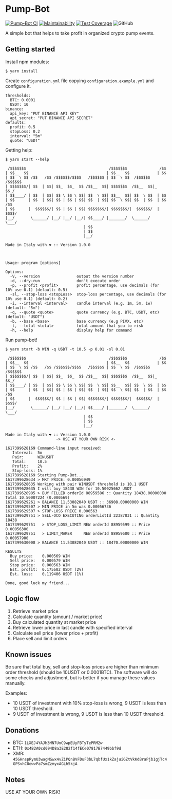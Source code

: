 # Pump-Bot

[![Pump-Bot CI](https://github.com/avalla/pump-bot/workflows/PumpBot%20CI/badge.svg)](https://github.com/avalla/pump-bot/actions/)
[![Maintainability](https://api.codeclimate.com/v1/badges/8fe96d4d4f9e51723d53/maintainability)](https://codeclimate.com/github/avalla/pump-bot/maintainability)
[![Test Coverage](https://api.codeclimate.com/v1/badges/8fe96d4d4f9e51723d53/test_coverage)](https://codeclimate.com/github/avalla/pump-bot/test_coverage)
![GitHub](https://img.shields.io/github/license/avalla/pump-bot)

A simple bot that helps to take profit in organized crypto pump events.

## Getting started

Install npm modules:

```shell
$ yarn install
```

Create `configuration.yml` file copying `configuration.example.yml` and configure it.

```
thresholds:
  BTC: 0.0001
  USDT: 10
binance:
  api_key: "PUT BINANCE API KEY"
  api_secret: "PUT BINANCE API SECRET"
defaults:
  profit: 0.5
  stopLoss: 0.2
  interval: "5m"
  quote: "USDT"
```

Getting help:

```shell
$ yarn start --help

 /$$$$$$$                                    /$$$$$$$              /$$
| $$__  $$                                  | $$__  $$            | $$
| $$  \ $$ /$$   /$$ /$$$$$$/$$$$   /$$$$$$ | $$  \ $$  /$$$$$$  /$$$$$$
| $$$$$$$/| $$  | $$| $$_  $$_  $$ /$$__  $$| $$$$$$$  /$$__  $$|_  $$_/
| $$____/ | $$  | $$| $$ \ $$ \ $$| $$  \ $$| $$__  $$| $$  \ $$  | $$
| $$      | $$  | $$| $$ | $$ | $$| $$  | $$| $$  \ $$| $$  | $$  | $$ /$$
| $$      |  $$$$$$/| $$ | $$ | $$| $$$$$$$/| $$$$$$$/|  $$$$$$/  |  $$$$/
|__/       \______/ |__/ |__/ |__/| $$____/ |_______/  \______/    \___/
                                  | $$
                                  | $$
                                  |__/

Made in Italy with ❤ :: Version 1.0.0



Usage: program [options]

Options:
  -V, --version                output the version number
  -d, --dry-run                don't execute order
  -p, --profit <profit>        profit percentage, use decimals (for 10% use 0.1) (default: 0.5)
  -sl, --stop-loss <stopLoss>  stop-loss percentage, use decimals (for 10% use 0.1) (default: 0.2)
  -i, --interval <interval>    candle interval (e.g. 1m, 5m, 1w) (default: "5m")
  -q, --quote <quote>          quote currency (e.g. BTC, USDT, etc) (default: "USDT")
  -b, --base <base>            base currency (e.g PIVX, etc)
  -t, --total <total>          total amount that you to risk
  -h, --help                   display help for command

```

Run pump-bot!

```
$ yarn start -b WIN -q USDT -t 10.5 -p 0.01 -sl 0.01

 /$$$$$$$                                    /$$$$$$$              /$$
| $$__  $$                                  | $$__  $$            | $$
| $$  \ $$ /$$   /$$ /$$$$$$/$$$$   /$$$$$$ | $$  \ $$  /$$$$$$  /$$$$$$
| $$$$$$$/| $$  | $$| $$_  $$_  $$ /$$__  $$| $$$$$$$  /$$__  $$|_  $$_/
| $$____/ | $$  | $$| $$ \ $$ \ $$| $$  \ $$| $$__  $$| $$  \ $$  | $$
| $$      | $$  | $$| $$ | $$ | $$| $$  | $$| $$  \ $$| $$  | $$  | $$ /$$
| $$      |  $$$$$$/| $$ | $$ | $$| $$$$$$$/| $$$$$$$/|  $$$$$$/  |  $$$$/
|__/       \______/ |__/ |__/ |__/| $$____/ |_______/  \______/    \___/
                                  | $$
                                  | $$
                                  |__/

Made in Italy with ❤ :: Version 1.0.0
                      -> USE AT YOUR OWN RISK <-

1617399628169 Command-line input received:
   Interval:  5m
   Pair:      WINUSDT
   Total:     10.5
   Profit:    2%
   Stop-loss: 1%
1617399628169 Starting Pump-Bot...
1617399628634 > MKT PRICE: 0.00056949
1617399628635 Working with pair WINUSDT threshold is 10.1 USDT
1617399628635 I will buy 18438 WIN for 10.50025662 USDT
1617399628985 > BUY FILLED orderId 88959586 :: Quantity 18438.00000000 Total 10.50007224 (0.000569)
1617399629261 > BALANCE 11.53082040 USDT :: 36908.00000000 WIN
1617399629507 > MIN PRICE in 5m was 0.00056736
1617399629507 > STOP-LOSS PRICE 0.000563
1617399629751 > SELL-OCO EXECUTING orderListId 22387831 :: Quantity 18438
1617399629751   > STOP_LOSS_LIMIT NEW orderId 88959599 :: Price 0.00056300
1617399629751   > LIMIT_MAKER     NEW orderId 88959600 :: Price 0.00057900
1617399630008 > BALANCE 11.53082040 USDT :: 18470.00000000 WIN

RESULTS
  Buy price:    0.000569 WIN
  Sell price:   0.000579 WIN
  Stop price:   0.000563 WIN
  Est. profit:  0.175602 USDT (2%)
  Est. loss:    0.119406 USDT (1%)

Done, good luck my friend...
```

## Logic flow

1. Retrieve market price
2. Calculate quantity (amount / market price)
3. Buy calculated quantity at market price
4. Retrieve lower price in last candle with specified interval
5. Calculate sell price (lower price + profit)
6. Place sell and limit orders

## Known issues

Be sure that total buy, sell and stop-loss prices are higher than minimum order threshold (should be 10USDT or 0.0001BTC). The software will
do some checks and adjustment, but is better if you manage these values manually.

Examples:

- 10 USDT of investment with 10% stop-loss is wrong, 9 USDT is less than 10 USDT threshold.
- 9 USDT of investment is wrong, 9 USDT is less than 10 USDT threshold.

## Donations

- BTC: `1LXEJ4YAJh3MN7UnC9wpEUyFBTyTePRM2w`
- ETH: `0x4B2A0cd094D8a3E282f14fECe07817B7449bbf9d`
- XMR: `45GHnspRymU3wagMGwx4vZiPQnBVFDuF3bL7qbfUx1kZajuiGZtVkKdBraPjb1gjTc4GPSvhC8owvPa7smZzmyxAGLh5kjA`

## Notes

USE AT YOUR OWN RISK!
